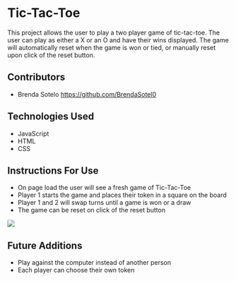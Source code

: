 # Tic-Tac-Toe

This project allows the user to play a two player game of tic-tac-toe. The user
can play as either a X or an O and have their wins displayed. The game will
automatically reset when the game is won or tied, or manually reset upon click
of the reset button.

## Contributors
- Brenda Sotelo https://github.com/BrendaSotel0

## Technologies Used
- JavaScript
- HTML
- CSS

## Instructions For Use
- On page load the user will see a fresh game of Tic-Tac-Toe
- Player 1 starts the game and places their token in a square on the board
- Player 1 and 2 will swap turns until a game is won or a draw
- The game can be reset on click of the reset button

![](https://media.giphy.com/media/5LgH18sLmzadLk8Lyv/giphy.gif)


## Future Additions
- Play against the computer instead of another person
- Each player can choose their own token
